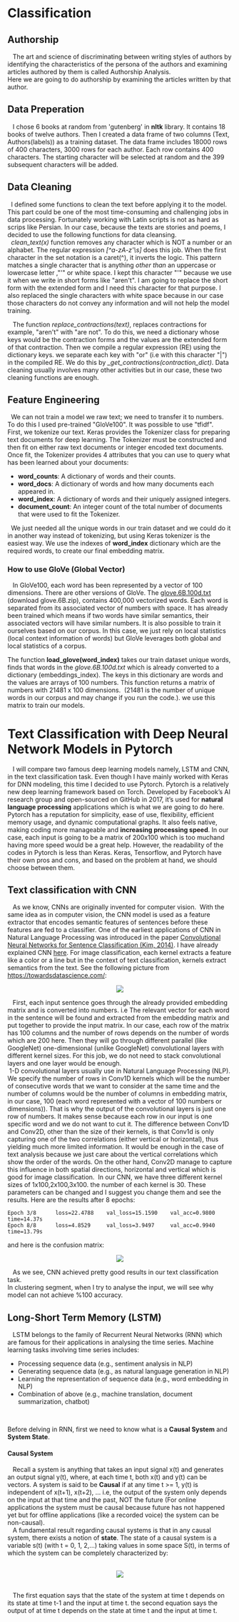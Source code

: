 # Classification
## Authorship
&nbsp;&nbsp; The art and science of discriminating between writing styles of authors by identifying the characteristics of the persona of the authors and examining articles authored by them is called Authorship Analysis.<br/>
Here we are going to do authorship by examining the articles written by that author. <br/>

## Data Preperation
&nbsp;&nbsp; I chose 6 books at random from 'gutenberg' in **nltk** library. It contains 18 books of twelve authors. Then I created a data frame of two columns (Text, Authors(labels)) as a training dataset.  The data frame includes 18000 rows of 400 characters, 3000 rows for each author. Each row contains 400 characters. The starting character will be selected at random and the 399 subsequent characters will be added.

## Data Cleaning
&nbsp;&nbsp;I defined some functions to clean the text before applying it to the model. This part could be one of the most time-consuming and challenging jobs in data processing. Fortunately working with Latin scripts is not as hard as scrips like Persian. In our case, because the texts are stories and poems, I decided to use the following functions for data cleansing. <br/>
&nbsp;&nbsp;*clean_text(x)* function removes any character which is NOT a number or an alphabet. The regular expression *[^a-zA-z'\s]* does this job. When the first character in the set notation is a caret(^), it inverts the logic. This pattern matches a single character that is anything *other than* an uppercase or lowercase letter ,"'" or white space. I kept this character "'" because we use it when we write in short forms like "aren't". I am going to replace the short form with the extended form and I need this character for that purpose. I also replaced the single characters with white space because in our case those characters do not convey any information and will not help the model training. <br/>

&nbsp;&nbsp; The function *replace_contractions(text)*, replaces contractions for example, "aren't" with "are not". To do this, we need a dictionary whose keys would be the contraction forms and the values are the extended form of that contraction. Then we compile a regular expression (RE) using the dictionary keys. we separate each key with "or" (i.e with this character "|") in the compiled RE. We do this by *_get_contractions(contraction_dict)*.
Data cleaning usually involves many other activities but in our case, these two cleaning functions are enough.

## Feature Engineering
&nbsp;&nbsp;We can not train a model we raw text; we need to transfer it to numbers. To do this I used pre-trained "GloVe100". It was possible to use "tfidf".<br/>
First, we tokenize our text. Keras provides the Tokenizer class for preparing text documents for deep learning. The Tokenizer must be constructed and then fit on either raw text documents or integer encoded text documents.
Once fit, the Tokenizer provides 4 attributes that you can use to query what has been learned about your documents:

- **word_counts**: A dictionary of words and their counts.
- **word_docs**: A dictionary of words and how many documents each appeared in.
- **word_index**: A dictionary of words and their uniquely assigned integers.
- **document_count**: An integer count of the total number of documents that were used to fit the Tokenizer. <br/>

&nbsp;&nbsp;We just needed all the unique words in our train dataset and we could do it in another way instead of tokenizing, but using Keras tokenizer is the easiest way. We use the indexes of **word_index** dictionary which are the required words, to create our final embedding matrix. <br/>

### How to use GloVe (Global Vector)
&nbsp;&nbsp; In GloVe100, each word has been represented by a vector of 100 dimensions. There are other versions of GloVe. The [glove.6B.100d.txt](https://nlp.stanford.edu/projects/glove/) (download glove.6B.zip), contains 400,000 vectorized words. Each word is separated from its associated vector of numbers with space. It has already been trained which means if two words have similar semantics, their associated vectors will have similar numbers. It is also possible to train it ourselves based on our corpus. In this case, we just rely on local statistics (local context information of words) but GloVe leverages both global and local statistics of a corpus. <br/>

The function **load_glove(word_index)** takes our train dataset unique words, finds that words in the *glove.6B.100d.txt* which is already converted to a dictionary (embeddings_index). The keys in this dictionary are words and the values are arrays of 100 numbers. This function returns a matrix of numbers with 21481 x 100 dimensions.  (21481 is the number of unique words in our corpus and may change if you run the code.). we use this matrix to train our models. <br/>

# Text Classification with Deep Neural Network Models in Pytorch
&nbsp;&nbsp; I will compare two famous deep learning models namely, LSTM and CNN, in the text classification task. Even though I have mainly worked with Keras for DNN modeling, this time I decided to use Pytorch. Pytorch is a relatively new deep learning framework based on Torch. Developed by Facebook’s AI research group and open-sourced on GitHub in 2017, it’s used for **natural language processing** applications which is what we are going to do here. Pytorch has a reputation for simplicity, ease of use, flexibility, efficient memory usage, and dynamic computational graphs. It also feels native, making coding more manageable and **increasing processing speed**. In our case, each input is going to be a matrix of 200x100 which is too muchand having more speed would be a great help. However, the readability of the codes in Pytorch is less than Keras. Keras, Tensorflow, and Pytorch have their own pros and cons, and based on the problem at hand, we should choose between them.
## Text classification with CNN  
&nbsp;&nbsp; As we know, CNNs are originally invented for computer vision.  With the same idea as in computer vision, the CNN model is used as a feature extractor that encodes semantic features of sentences before these features are fed to a classifier. One of the earliest applications of CNN in Natural Language Processing was introduced in the paper [Convolutional Neural Networks for Sentence Classification (Kim, 2014)](https://arxiv.org/abs/1408.5882). I have already explained CNN [here](https://github.com/HosseinDvz/Python/tree/main/Deep-Learning/CNN). For image classification, each kernel extracts a feature like a color or a line but in the context of text classification, kernels extract semantics from the text. See the following picture from https://towardsdatascience.com/:

<p align="center"><img src="images/CNNtext.jpeg"><br/>
  
 &nbsp;&nbsp; First, each input sentence goes through the already provided embedding matrix and is converted into numbers. i.e The relevant vector for each word in the sentence will be found and extracted from the embedding matrix and put together to provide the input matrix. In our case, each row of the matrix has 100 columns and the number of rows depends on the number of words which are 200 here. Then they will go through different parallel (like GoogleNet) one-dimensional (unlike GoogleNet) convolutional layers with different kernel sizes. For this job, we do not need to stack convolutional layers and one layer would be enough.<br/>
 1-D convolutional layers usually use in Natural Language Processing (NLP). We specify the number of rows in Conv1D kernels which will be the number of consecutive words that we want to consider at the same time and the number of columns would be the number of columns in embedding matrix, in our case, 100 (each word represented with a vector of 100 numbers or dimensions)). That is why the output of the convolutional layers is just one row of numbers. It makes sense because each row in our input is one specific word and we do not want to cut it. The difference between Conv1D and Conv2D, other than the size of their kernels, is that Conv1d is only capturing one of the two correlations (either vertical or horizontal), thus yielding much more limited information. It would be enough in the case of text analysis because we just care about the vertical correlations which show the order of the words. On the other hand, Conv2D manage to capture this influence in both spatial directions, horizontal and vertical which is good for image classification.
 In our CNN, we have three different kernel sizes of 1x100,2x100,3x100. the number of each kernel is 30. These parameters can be changed and I suggest you change them and see the results. Here are the results after 8 epochs:<br/>
  ```
  Epoch 3/8 	 loss=22.4788 	 val_loss=15.1590  	 val_acc=0.9800  	 time=14.37s
  Epoch 8/8 	 loss=4.8529 	 val_loss=3.9497  	 val_acc=0.9940  	 time=13.79s
  ```
  and here is the confusion matrix:<br/>
  <p align="center"><img src="images/ConfusionCnn.png"><br/>
    
 
 &nbsp;&nbsp; As we see, CNN achieved pretty good results in our text classification task.<br/>
  In clustering segment, when I try to analyse the input, we will see why model can not achieve %100 accuracy.
 
 ## Long-Short Term Memory (LSTM)
    
&nbsp;&nbsp; LSTM belongs to the family of Recurrent Neural Networks (RNN) which are famous for their applications in analysing the time series. Machine learning tasks involving time series includes:<br/>
  - Processing sequence data (e.g., sentiment analysis in NLP)
  - Generating sequence data (e.g., as natural language generation in NLP)
  - Learning the representation of sequence data (e.g., word embedding in NLP)
  - Combination of above (e.g., machine translation, document summarization, chatbot)<br/>
<br/>  
    
    
    
    
 Before delving in RNN, first we need to know what is a **Causal System** and **System State**.<br/>
    
#### Causal System
    
&nbsp;&nbsp; Recall a system is anything that takes an input signal x(t) and generates an output signal y(t), where, at each time t, both x(t) and y(t) can be vectors. A system is said to be **Causal** if at any time t >= 1, y(t) is independent of x(t+1), x(t+2), ... i.e, the output of the system only depends on the input at that time and the past, NOT the future (For online applications the system must be causal because future has not happened yet but for offline applications (like a recorded voice) the system can be non-causal). <br/>
&nbsp;&nbsp; A fundamental result regarding causal systems is that in any causal system, there exists a notion of **state**. The state of a causal system is a variable s(t) (with t = 0, 1, 2,...) taking values in some space S(t), in terms of which the system can be completely characterized by:<br/>
    
<p align="center"><img src="images/StateOutput.jpg"><br/>
  

  
  &nbsp;&nbsp; The first equation says that the state of the system at time t depends on its state at time t-1 and the input at time t. the second equation says the output of at time t depends on the state at time t and the input at time t.  
 
    
    

